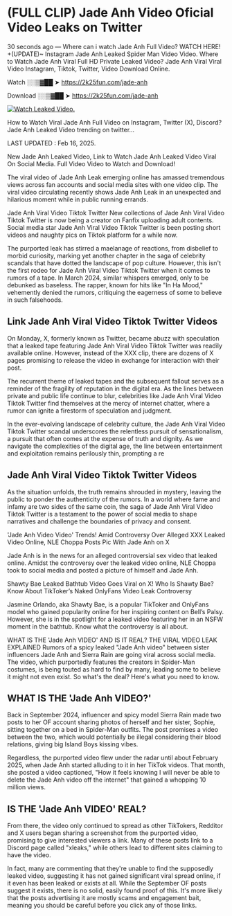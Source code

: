 # (FULL CLIP) Jade Anh Video Oficial Video Leaks on Twitter

30 seconds ago — Where can i watch Jade Anh Full Video? WATCH HERE! +(UPDATE)~ Instagram Jade Anh Leaked Spider Man Video Video. Where to Watch Jade Anh Viral Full HD Private Leaked Video? Jade Anh Viral Viral Video Instagram, Tiktok, Twitter, Video Download Online.

Watch ░░▒▓██ ➤ https://2k25fun.com/jade-anh

Download ░░▒▓██ ➤ https://2k25fun.com/jade-anh

[![Watch Leaked Video.](https://miro.medium.com/v2/resize:fit:828/format:webp/1*cilzJN44JGOrTw9NJCrNHA.gif "Watch Leaked Video")](https://2k25fun.com/jade-anh)

How to Watch Viral Jade Anh Full Video on Instagram, Twitter (X), Discord? Jade Anh Leaked Video trending on twitter...

LAST UPDATED : Feb 16, 2025.

New Jade Anh Leaked Video, Link to Watch Jade Anh Leaked Video Viral On Social Media. Full Video Video to Watch and Download!

The viral video of Jade Anh Leak emerging online has amassed tremendous views across fan accounts and social media sites with one video clip. The viral video circulating recently shows Jade Anh Leak in an unexpected and hilarious moment while in public running errands.

Jade Anh Viral Video Tiktok Twitter New collections of Jade Anh Viral Video Tiktok Twitter is now being a creator on Fanfix uploading adult contents. Social media star Jade Anh Viral Video Tiktok Twitter is been posting short videos and naughty pics on Tiktok platform for a while now.

The purported leak has stirred a maelanage of reactions, from disbelief to morbid curiosity, marking yet another chapter in the saga of celebrity scandals that have dotted the landscape of pop culture. However, this isn't the first rodeo for Jade Anh Viral Video Tiktok Twitter when it comes to rumors of a tape. In March 2024, similar whispers emerged, only to be debunked as baseless. The rapper, known for hits like "In Ha Mood," vehemently denied the rumors, critiquing the eagerness of some to believe in such falsehoods.

## Link Jade Anh Viral Video Tiktok Twitter Videos

On Monday, X, formerly known as Twitter, became abuzz with speculation that a leaked tape featuring Jade Anh Viral Video Tiktok Twitter was readily available online. However, instead of the XXX clip, there are dozens of X pages promising to release the video in exchange for interaction with their post.

The recurrent theme of leaked tapes and the subsequent fallout serves as a reminder of the fragility of reputation in the digital era. As the lines between private and public life continue to blur, celebrities like Jade Anh Viral Video Tiktok Twitter find themselves at the mercy of internet chatter, where a rumor can ignite a firestorm of speculation and judgment.

In the ever-evolving landscape of celebrity culture, the Jade Anh Viral Video Tiktok Twitter scandal underscores the relentless pursuit of sensationalism, a pursuit that often comes at the expense of truth and dignity. As we navigate the complexities of the digital age, the line between entertainment and exploitation remains perilously thin, prompting a re

##  Jade Anh Viral Video Tiktok Twitter Videos

As the situation unfolds, the truth remains shrouded in mystery, leaving the public to ponder the authenticity of the rumors. In a world where fame and infamy are two sides of the same coin, the saga of Jade Anh Viral Video Tiktok Twitter is a testament to the power of social media to shape narratives and challenge the boundaries of privacy and consent.

'Jade Anh Video Video' Trends! Amid Controversy Over Alleged XXX Leaked Video Online, NLE Choppa Posts Pic With Jade Anh on X

Jade Anh is in the news for an alleged controversial sex video that leaked online. Amidst the controversy over the leaked video online, NLE Choppa took to social media and posted a picture of himself and Jade Anh.

Shawty Bae Leaked Bathtub Video Goes Viral on X! Who Is Shawty Bae? Know About TikToker’s Naked OnlyFans Video Leak Controversy

Jasmine Orlando, aka Shawty Bae, is a popular TikToker and OnlyFans model who gained popularity online for her inspiring content on Bell’s Palsy. However, she is in the spotlight for a leaked video featuring her in an NSFW moment in the bathtub. Know what the controversy is all about.

WHAT IS THE 'Jade Anh VIDEO' AND IS IT REAL? THE VIRAL VIDEO LEAK EXPLAINED Rumors of a spicy leaked "Jade Anh video" between sister influencers Jade Anh and Sierra Rain are going viral across social media. The video, which purportedly features the creators in Spider-Man costumes, is being touted as hard to find by many, leading some to believe it might not even exist. So what's the deal? Here's what you need to know.

## WHAT IS THE 'Jade Anh VIDEO?'

Back in September 2024, influencer and spicy model Sierra Rain made two posts to her OF account sharing photos of herself and her sister, Sophie, sitting together on a bed in Spider-Man outfits. The post promises a video between the two, which would potentially be illegal considering their blood relations, giving big Island Boys kissing vibes.

Regardless, the purported video flew under the radar until about February 2025, when Jade Anh started alluding to it in her TikTok videos. That month, she posted a video captioned, "How it feels knowing I will never be able to delete the Jade Anh video off the internet" that gained a whopping 10 million views.

## IS THE 'Jade Anh VIDEO' REAL?

From there, the video only continued to spread as other TikTokers, Redditor and X users began sharing a screenshot from the purported video, promising to give interested viewers a link. Many of these posts link to a Discord page called "xleaks," while others lead to different sites claiming to have the video.

In fact, many are commenting that they're unable to find the supposedly leaked video, suggesting it has not gained significant viral spread online, if it even has been leaked or exists at all. While the September OF posts suggest it exists, there is no solid, easily found proof of this. It's more likely that the posts advertising it are mostly scams and engagement bait, meaning you should be careful before you click any of those links.